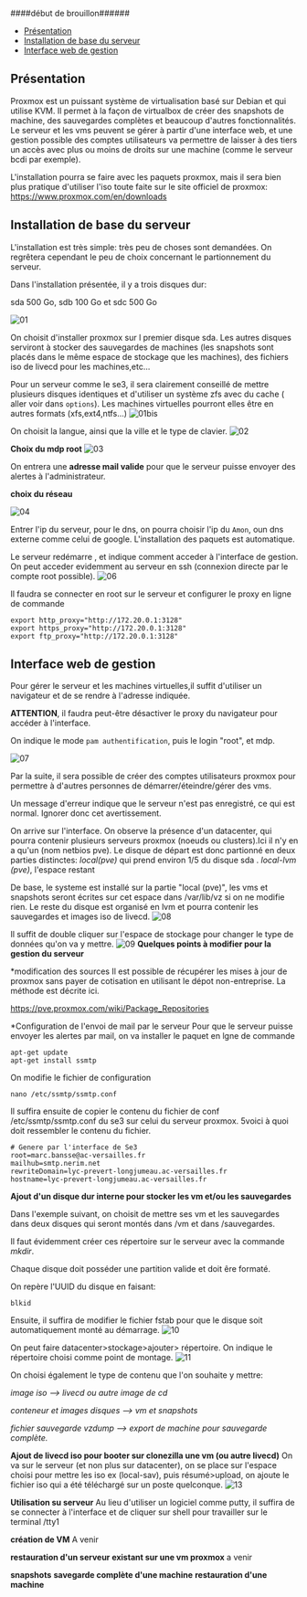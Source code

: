 ####début de brouillon######


* [Présentation](#présentation)
* [Installation de base du serveur](#installation-de-base-du-serveur)
* [Interface web de gestion](#Interface-web-de-gestion)

## Présentation

Proxmox est un puissant système de virtualisation basé sur Debian et qui utilise KVM. Il permet à la façon de virtualbox de créer des  snapshots de machine, des sauvegardes complètes et beaucoup d'autres fonctionnalités. 
Le serveur et les vms peuvent se gérer à partir d'une interface web, et une gestion possible des comptes utilisateurs va permettre de laisser à des tiers un accès avec plus ou moins de droits sur une machine (comme le serveur bcdi par exemple).  

L'installation pourra se faire avec les paquets proxmox, mais il sera bien plus pratique d'utiliser l'iso toute faite sur le site officiel de proxmox:
https://www.proxmox.com/en/downloads

## Installation de base du serveur

L'installation est très simple: très peu de choses sont demandées. On regrêtera cependant le peu de choix concernant le partionnement du serveur.

Dans l'installation présentée, il y a trois disques dur:

sda 500 Go, sdb 100 Go et sdc 500 Go

![01](images/01.png)

On choisit d'installer proxmox sur l premier disque sda.  Les autres disques serviront à stocker des sauvegardes de machines (les snapshots sont placés dans le même espace de stockage que les machines), des fichiers iso de livecd pour les machines,etc...

Pour un serveur comme le se3, il sera clairement conseillé de mettre plusieurs disques identiques et d'utiliser un système zfs avec du cache ( aller voir dans `options`). Les machines virtuelles pourront elles être en autres formats (xfs,ext4,ntfs...)
![01bis](images/01bis.png)

On choisit la langue, ainsi que la ville et le type de clavier.
![02](images/02.png)

**Choix du mdp root**
![03](images/03.png)

On entrera une **adresse mail valide** pour que le serveur puisse envoyer des alertes à l'administrateur.

**choix du réseau**

![04](images/04.png)

Entrer l'ip du serveur, pour le dns, on pourra choisir l'ip du `Amon`, oun dns externe comme celui de google.
L'installation des paquets est automatique.

Le serveur redémarre , et indique comment acceder à l'interface de gestion. On peut acceder evidemment au serveur en ssh (connexion directe par le compte root possible).
![06](images/06.png)

Il faudra se connecter en root sur le serveur et configurer le proxy en ligne de commande

```
export http_proxy="http://172.20.0.1:3128"
export https_proxy="http://172.20.0.1:3128"
export ftp_proxy="http://172.20.0.1:3128"
```
## Interface web de gestion

Pour gérer le serveur et les machines virtuelles,il suffit d'utiliser un navigateur et de se rendre à l'adresse indiquée. 


**ATTENTION**, il faudra peut-être désactiver le proxy du navigateur pour accéder à l'interface.

On indique le mode `pam authentification`, puis le login "root", et mdp.

![07](images/07.png)

Par la suite, il sera possible de créer des comptes utilisateurs proxmox pour permettre à d'autres personnes de démarrer/éteindre/gérer des vms.

Un message d'erreur indique que le serveur n'est pas enregistré, ce qui est normal. Ignorer donc cet avertissement.


On arrive sur l'interface. 
On observe la présence d'un datacenter, qui pourra contenir plusieurs serveurs proxmox (noeuds ou clusters).Ici il n'y en a qu'un (nom netbios pve).
Le disque de départ est donc partionné en deux parties distinctes:
*local(pve)* qui prend environ 1/5 du disque sda .
*local-lvm  (pve)*, l'espace restant 

De base, le systeme est installé sur la partie "local (pve)", les vms et snapshots seront écrites sur cet espace dans /var/lib/vz  si on ne modifie rien. 
Le reste du disque est organisé en lvm et pourra contenir les sauvegardes et images iso de livecd.
![08](images/08.png)

Il suffit de double cliquer sur l'espace de stockage pour changer le type de données qu'on va y mettre.
![09](images/09.png)
**Quelques points à modifier pour la gestion du serveur**

*modification des sources
Il est possible de récupérer les mises à jour de proxmox sans payer de cotisation en utilisant le dépot non-entreprise. La méthode est décrite ici.

https://pve.proxmox.com/wiki/Package_Repositories

*Configuration de l'envoi de mail par le serveur
Pour que le serveur puisse envoyer les alertes par mail, on va installer le paquet en lgne de commande
```
apt-get update
apt-get install ssmtp

```
On modifie le fichier de configuration
```
nano /etc/ssmtp/ssmtp.conf
```

Il suffira ensuite de copier le contenu du fichier de conf /etc/ssmtp/ssmtp.conf du se3 sur celui du serveur proxmox. 5voici à quoi doit ressembler le contenu du fichier.

```
# Genere par l'interface de Se3
root=marc.bansse@ac-versailles.fr
mailhub=smtp.nerim.net
rewriteDomain=lyc-prevert-longjumeau.ac-versailles.fr
hostname=lyc-prevert-longjumeau.ac-versailles.fr
```


**Ajout d'un disque dur interne pour stocker les vm et/ou  les sauvegardes**

Dans l'exemple suivant, on choisit de mettre ses vm et les sauvegardes dans deux disques qui seront montés dans /vm et dans /sauvegardes.

Il faut évidemment créer ces répertoire sur le serveur avec la commande *mkdir*.

Chaque disque doit posséder une partition valide et doit êre formaté. 

On repère l'UUID du disque en faisant:
```
blkid
```


Ensuite, il suffira de modifier le fichier fstab pour que le disque soit automatiquement monté au démarrage.
![10](images/10.png)

On peut faire datacenter>stockage>ajouter> répertoire. On indique le répertoire choisi comme point de montage.
![11](images/11.png)

On choisi également le type de contenu que l'on souhaite y mettre:

*image iso --> livecd ou autre image de cd*

*conteneur et images disques --> vm et snapshots*

*fichier sauvegarde vzdump --> export de machine pour sauvegarde complète.*



**Ajout de livecd iso pour booter sur clonezilla une vm (ou autre livecd)**
On va sur le serveur (et non plus sur datacenter), on se place sur l'espace choisi pour mettre les iso ex (local-sav), puis résumé>upload, on ajoute le fichier iso qui a été téléchargé sur un poste quelconque.
![13](images/13.png)

**Utilisation su serveur**
Au lieu d'utiliser un logiciel comme putty, il suffira de se connecter à l'interface et de cliquer sur shell pour travailler sur le terminal /tty1


**création de VM**
A venir

**restauration d'un serveur existant sur une vm proxmox**
a venir

**snapshots**
**savegarde complète d'une machine**
**restauration d'une machine**



